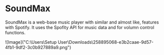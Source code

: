 # SoundMax
SoundMax is a web-base music player with similar and almost like, features with Spotify. It uses the Spofity API for music data and for volumn control functions.

![Image]("C:\Users\Setup User\Downloads\258895068-e3b2caae-9d57-4fb1-9df2-3c0b927889a9.png")
